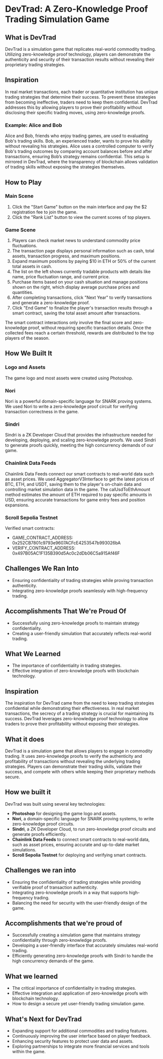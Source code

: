 # DevTrad: A Zero-Knowledge Proof Trading Simulation Game

## What is DevTrad
DevTrad is a simulation game that replicates real-world commodity trading. Utilizing zero-knowledge proof technology, players can demonstrate the authenticity and security of their transaction results without revealing their proprietary trading strategies.

## Inspiration
In real market transactions, each trader or quantitative institution has unique trading strategies that determine their success. To prevent these strategies from becoming ineffective, traders need to keep them confidential. DevTrad addresses this by allowing players to prove their profitability without disclosing their specific trading moves, using zero-knowledge proofs.

### Example: Alice and Bob
Alice and Bob, friends who enjoy trading games, are used to evaluating Bob's trading skills. Bob, an experienced trader, wants to prove his ability without revealing his strategies. Alice uses a controlled computer to verify Bob's trading outcomes by comparing account balances before and after transactions, ensuring Bob’s strategy remains confidential. This setup is mirrored in DevTrad, where the transparency of blockchain allows validation of trading skills without exposing the strategies themselves.

## How to Play

### Main Scene
1. Click the "Start Game" button on the main interface and pay the $2 registration fee to join the game.
2. Click the "Rank List" button to view the current scores of top players.

### Game Scene
1. Players can check market news to understand commodity price fluctuations.
2. The transaction page displays personal information such as cash, total assets, transaction progress, and maximum positions.
3. Expand maximum positions by paying $10 in ETH or 50% of the current total assets in cash.
4. The list on the left shows currently tradable products with details like name, price fluctuation range, and current price.
5. Purchase items based on your cash situation and manage positions shown on the right, which display average purchase prices and quantities.
6. After completing transactions, click "Next Year" to verify transactions and generate a zero-knowledge proof.
7. Click "End Game" to finalize the player's transaction results through a smart contract, saving the total asset amount after transactions.

The smart contract interactions only involve the final score and zero-knowledge proof, without requiring specific transaction details. Once the collected fees reach a certain threshold, rewards are distributed to the top players of the season.

## How We Built It

### Logo and Assets
The game logo and most assets were created using Photoshop.

### Nori
Nori is a powerful domain-specific language for SNARK proving systems. We used Nori to write a zero-knowledge proof circuit for verifying transaction correctness in the game.

### Sindri
Sindri is a ZK Developer Cloud that provides the infrastructure needed for developing, deploying, and scaling zero-knowledge proofs. We used Sindri to generate proofs quickly, meeting the high concurrency demands of our game.

### Chainlink Data Feeds
Chainlink Data Feeds connect our smart contracts to real-world data such as asset prices. We used AggregatorV3Interface to get the latest prices of BTC, ETH, and USDT, saving them to the player's on-chain data and controlling market simulation data in the game. The calUsdToEthAmount method estimates the amount of ETH required to pay specific amounts in USD, ensuring accurate transactions for game entry fees and position expansions.

### Scroll Sepolia Testnet
Verified smart contracts:
- GAME_CONTRACT_ADDRESS: 0x252CB7801c9793e9607ACFcE4253547b993026bA
- VERIFY_CONTRACT_ADDRESS: 0x497B05AC1F135B390d5Ac0c2dDb06C5a915Af46F

## Challenges We Ran Into
- Ensuring confidentiality of trading strategies while proving transaction authenticity.
- Integrating zero-knowledge proofs seamlessly with high-frequency trading.

## Accomplishments That We're Proud Of
- Successfully using zero-knowledge proofs to maintain strategy confidentiality.
- Creating a user-friendly simulation that accurately reflects real-world trading.

## What We Learned
- The importance of confidentiality in trading strategies.
- Effective integration of zero-knowledge proofs with blockchain technology.
## Inspiration
The inspiration for DevTrad came from the need to keep trading strategies confidential while demonstrating their effectiveness. In real market transactions, the secrecy of a trading strategy is crucial for maintaining its success. DevTrad leverages zero-knowledge proof technology to allow traders to prove their profitability without exposing their strategies.

## What it does
DevTrad is a simulation game that allows players to engage in commodity trading. It uses zero-knowledge proofs to verify the authenticity and profitability of transactions without revealing the underlying trading strategies. Players can demonstrate their trading skills, validate their success, and compete with others while keeping their proprietary methods secure.

## How we built it
DevTrad was built using several key technologies:
- **Photoshop** for designing the game logo and assets.
- **Nori**, a domain-specific language for SNARK proving systems, to write zero-knowledge proof circuits.
- **Sindri**, a ZK Developer Cloud, to run zero-knowledge proof circuits and generate proofs efficiently.
- **Chainlink Data Feeds** to connect smart contracts to real-world data, such as asset prices, ensuring accurate and up-to-date market simulations.
- **Scroll Sepolia Testnet** for deploying and verifying smart contracts.

## Challenges we ran into
- Ensuring the confidentiality of trading strategies while providing verifiable proof of transaction authenticity.
- Integrating zero-knowledge proofs in a way that supports high-frequency trading.
- Balancing the need for security with the user-friendly design of the game.

## Accomplishments that we're proud of
- Successfully creating a simulation game that maintains strategy confidentiality through zero-knowledge proofs.
- Developing a user-friendly interface that accurately simulates real-world trading.
- Efficiently generating zero-knowledge proofs with Sindri to handle the high concurrency demands of the game.

## What we learned
- The critical importance of confidentiality in trading strategies.
- Effective integration and application of zero-knowledge proofs with blockchain technology.
- How to design a secure yet user-friendly trading simulation game.

## What's Next for DevTrad
- Expanding support for additional commodities and trading features.
- Continuously improving the user interface based on player feedback.
- Enhancing security features to protect user data and assets.
- Exploring partnerships to integrate more financial services and tools within the game.
